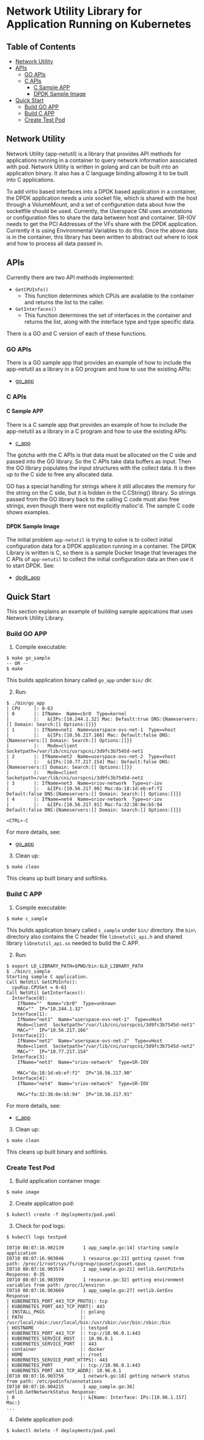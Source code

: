 # Network Utility Library for Application Running on Kubernetes

## Table of Contents

- [Network Utility](#network-utility)
- [APIs](#apis)
	- [GO APIs](#go-apis)
	- [C APIs](#c-apis)
		- [C Sample APP](#c-sample-app)
		- [DPDK Sample Image](#dpdk-sample-image)
- [Quick Start](#quick-start)
	- [Build GO APP](#build-go-app)
	- [Build C APP](#build-c-app)
	- [Create Test Pod](#create-test-pod) 

## Network Utility
Network Utility (app-netutil) is a library that provides API methods
for applications running in a container to query network information
associated with pod. Network Utility is written in golang and can be
built into an application binary. It also has a C language binding
allowing it to be built into C applications.

To add virtio based interfaces into a DPDK based application in a
container, the DPDK application needs a unix socket file, which is shared
with the host through a VolumeMount, and a set of configuration data about
how the socketfile should be used. Currently, the Userspace CNI uses
annotations or configuration files to share the data between host and
container. SR-IOV needs to get the PCI Addresses of the VFs share with the
DPDK application. Currently it is using Environmental Variables to do this.
Once the above data is in the container, this library has been written to
abstract out where to look and how to process all data passed in.

## APIs
Currently there are two API methods implemented:
* `GetCPUInfo()`
  * This function determines which CPUs are available to the container
  and returns the list to the caller.
* `GetInterfaces()`
  * This function determines the set of interfaces in the container and
  returns the list, along with the interface type and type specific data.

There is a GO and C version of each of these functions.

### GO APIs

There is a GO sample app that provides an example of how to include the
app-netutil as a library in a GO program and how to use the existing APIs:
* [go_app](samples/go_app/README.md)

### C APIs

#### C Sample APP
There is a C sample app that provides an example of how to include the
app-netutil as a library in a C program and how to use the existing APIs:
* [c_app](samples/c_app/README.md)

The gotcha with the C APIs is that data must be allocated on the C side
and passed into the GO library. So the C APIs take data buffers as input.
Then the GO library populates the input structures with the collect data.
It is then up to the C side to free any allocated data.

GO has a special handling for strings where it still allocates the memory
for the string on the C side, but it is hidden in the C.CString() library.
So strings passed from the GO library back to the calling C code must also
free strings, even though there were not explicitly malloc'd. The sample C
code shows examples.

#### DPDK Sample Image
The initial problem `app-netutil` is trying to solve is to collect initial
configuration data for a DPDK application running in a container. The DPDK
Library is written is C, so there is a sample Docker Image that leverages
the C APIs of `app-netutil` to collect the initial configuration data an
then use it to start DPDK. See:
* [dpdk_app](samples/dpdk_app/dpdk-app-centos/README.md)

## Quick Start
This section explains an example of building sample appications that uses
Network Utility Library.

### Build GO APP

1. Compile executable:
```
$ make go_sample
-- OR --
$ make
```
This builds application binary called `go_app` under `bin/` dir.

2. Run:
```
$ ./bin/go_app 
| CPU     |: 0-63
| 0       |: IfName=  Name=cbr0  Type=kernel
|         |:   &{IPs:[10.244.1.32] Mac: Default:true DNS:{Nameservers:[] Domain: Search:[] Options:[]}}
| 1       |: IfName=net1  Name=userspace-ovs-net-1  Type=vhost
|         |:   &{IPs:[10.56.217.166] Mac: Default:false DNS:{Nameservers:[] Domain: Search:[] Options:[]}}
|         |:   Mode=client  Socketpath=/var/lib/cni/usrspcni/3d9fc3b7545d-net1
| 2       |: IfName=net2  Name=userspace-ovs-net-2  Type=vhost
|         |:   &{IPs:[10.77.217.154] Mac: Default:false DNS:{Nameservers:[] Domain: Search:[] Options:[]}}
|         |:   Mode=client  Socketpath=/var/lib/cni/usrspcni/3d9fc3b7545d-net2
| 3       |: IfName=net3  Name=sriov-network  Type=sr-iov
|         |:   &{IPs:[10.56.217.90] Mac:da:18:1d:eb:ef:f2 Default:false DNS:{Nameservers:[] Domain: Search:[] Options:[]}}
| 4       |: IfName=net4  Name=sriov-network  Type=sr-iov
|         |:   &{IPs:[10.56.217.91] Mac:fa:32:38:0e:b5:94 Default:false DNS:{Nameservers:[] Domain: Search:[] Options:[]}}

<CTRL>-C
```

For more details, see:
* [go_app](samples/go_app/README.md)

3. Clean up:
```
$ make clean
```

This cleans up built binary and softlinks.

### Build C APP

1. Compile executable:
```
$ make c_sample
```
This builds application binary called `c_sample` under `bin/`
directory. the `bin\` directory also contains the C header file
`libnetutil_api.h`  and shared library `libnetutil_api.so` needed
to build the C APP.

2. Run:
```
$ export LD_LIBRARY_PATH=$PWD/bin:$LD_LIBRARY_PATH
$ ./bin/c_sample 
Starting sample C application.
Call NetUtil GetCPUInfo():
  cpuRsp.CPUSet = 0-63
Call NetUtil GetInterfaces():
  Interface[0]:
    IfName=""  Name="cbr0"  Type=unknown
    MAC=""  IP="10.244.1.32"
  Interface[1]:
    IfName="net1"  Name="userspace-ovs-net-1"  Type=vHost
    Mode=client  Socketpath="/var/lib/cni/usrspcni/3d9fc3b7545d-net1"
    MAC=""  IP="10.56.217.166"
  Interface[2]:
    IfName="net2"  Name="userspace-ovs-net-2"  Type=vHost
    Mode=client  Socketpath="/var/lib/cni/usrspcni/3d9fc3b7545d-net2"
    MAC=""  IP="10.77.217.154"
  Interface[3]:
    IfName="net3"  Name="sriov-network"  Type=SR-IOV
  
    MAC="da:18:1d:eb:ef:f2"  IP="10.56.217.90"
  Interface[4]:
    IfName="net4"  Name="sriov-network"  Type=SR-IOV
  
    MAC="fa:32:38:0e:b5:94"  IP="10.56.217.91"
```

For more details, see:
* [c_app](samples/c_app/README.md)

3. Clean up:
```
$ make clean
```

This cleans up built binary and softlinks.

### Create Test Pod

1. Build application container image:
```
$ make image
```
2. Create application pod:
```
$ kubectl create -f deployments/pod.yaml
```
3. Check for pod logs:
```
$ kubectl logs testpod

I0710 08:07:16.902139       1 app_sample.go:14] starting sample application
I0710 08:07:16.903046       1 resource.go:21] getting cpuset from path: /proc/1/root/sys/fs/cgroup/cpuset/cpuset.cpus
I0710 08:07:16.903574       1 app_sample.go:21] netlib.GetCPUInfo Response: 0-35
I0710 08:07:16.903599       1 resource.go:32] getting environment variables from path: /proc/1/environ
I0710 08:07:16.903669       1 app_sample.go:27] netlib.GetEnv Response:
| KUBERNETES_PORT_443_TCP_PROTO|: tcp
| KUBERNETES_PORT_443_TCP_PORT|: 443
| INSTALL_PKGS             |: golang
| PATH                     |: /usr/local/sbin:/usr/local/bin:/usr/sbin:/usr/bin:/sbin:/bin
| HOSTNAME                 |: testpod
| KUBERNETES_PORT_443_TCP  |: tcp://10.96.0.1:443
| KUBERNETES_SERVICE_HOST  |: 10.96.0.1
| KUBERNETES_SERVICE_PORT  |: 443
| container                |: docker
| HOME                     |: /root
| KUBERNETES_SERVICE_PORT_HTTPS|: 443
| KUBERNETES_PORT          |: tcp://10.96.0.1:443
| KUBERNETES_PORT_443_TCP_ADDR|: 10.96.0.1
I0710 08:07:16.903756       1 network.go:18] getting network status from path: /etc/podinfo/annotations
I0710 08:07:16.904215       1 app_sample.go:36] netlib.GetNetworkStatus Response:
| 0                        |: &{Name: Interface: IPs:[10.96.1.157] Mac:}
...
```
4. Delete application pod:
```
$ kubectl delete -f deployments/pod.yaml
```
